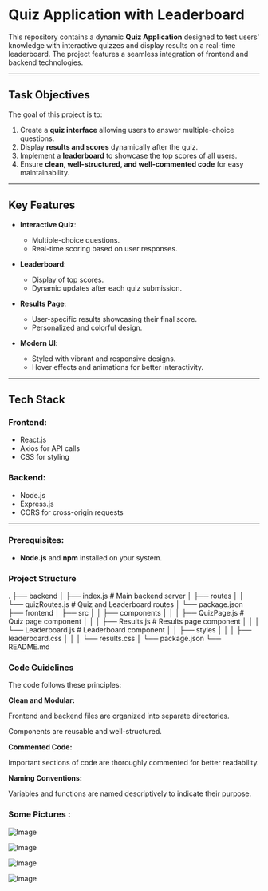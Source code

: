 # Quiz Application with Leaderboard

This repository contains a dynamic **Quiz Application** designed to test users' knowledge with interactive quizzes and display results on a real-time leaderboard. The project features a seamless integration of frontend and backend technologies.

---

## Task Objectives

The goal of this project is to:
1. Create a **quiz interface** allowing users to answer multiple-choice questions.
2. Display **results and scores** dynamically after the quiz.
3. Implement a **leaderboard** to showcase the top scores of all users.
4. Ensure **clean, well-structured, and well-commented code** for easy maintainability.

---

## Key Features

- **Interactive Quiz**:
  - Multiple-choice questions.
  - Real-time scoring based on user responses.

- **Leaderboard**:
  - Display of top scores.
  - Dynamic updates after each quiz submission.

- **Results Page**:
  - User-specific results showcasing their final score.
  - Personalized and colorful design.

- **Modern UI**:
  - Styled with vibrant and responsive designs.
  - Hover effects and animations for better interactivity.

---

## Tech Stack

### Frontend:
- React.js
- Axios for API calls
- CSS for styling

### Backend:
- Node.js
- Express.js
- CORS for cross-origin requests

---

### Prerequisites:
- **Node.js** and **npm** installed on your system.

### Project Structure 
.
├── backend
│   ├── index.js              # Main backend server
│   ├── routes
│   │   └── quizRoutes.js     # Quiz and Leaderboard routes
│   └── package.json
├── frontend
│   ├── src
│   │   ├── components
│   │   │   ├── QuizPage.js   # Quiz page component
│   │   │   ├── Results.js    # Results page component
│   │   │   └── Leaderboard.js # Leaderboard component
│   │   ├── styles
│   │   │   ├── leaderboard.css
│   │   │   └── results.css
│   └── package.json
└── README.md


### Code Guidelines
The code follows these principles:

**Clean and Modular:**

Frontend and backend files are organized into separate directories.

Components are reusable and well-structured.

**Commented Code:**

Important sections of code are thoroughly commented for better readability.

**Naming Conventions:**

Variables and functions are named descriptively to indicate their purpose.


### Some Pictures :

![Image](https://github.com/user-attachments/assets/1a6b29f1-6ea0-4910-b686-123cedcf02c5)

![Image](https://github.com/user-attachments/assets/3d1b7092-393f-460c-85c2-702bc3d87467)

![Image](https://github.com/user-attachments/assets/d29dbd48-691e-4d5b-a0c5-8dbba430774c)

![Image](https://github.com/user-attachments/assets/b1333c90-ac56-43dc-8c26-ae3d3528304e)

